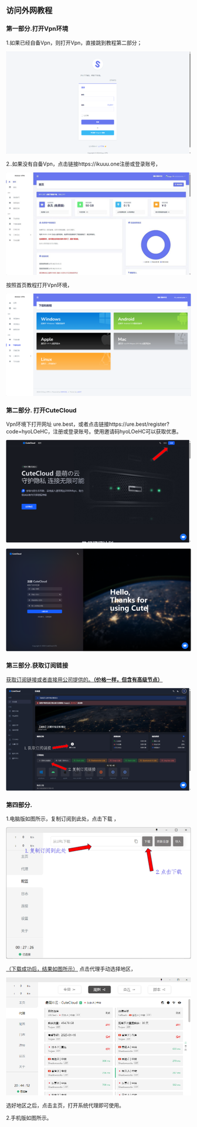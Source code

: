## 访问外网教程

### 第一部分.打开Vpn环境

1.如果已经自备Vpn，则打开Vpn，直接跳到教程第二部分；

![图片2.1.png](../src/image/t_image11.png)

2..如果没有自备Vpn，点击链接https://ikuuu.one注册或登录账号，

![图片2.2.png](../src/image/t_image12.png)

按照首页教程打开Vpn环境，

![图片2.3.png](../src/image/t_image13.png)

### 第二部分. 打开CuteCloud

Vpn环境下打开网址 ure.best，或者点击链接https://ure.best/register?code=hyoLOeHC，注册或登录账号。使用邀请码hyoLOeHC可以获取优惠。

![图片2.4.png](../src/image/t_image14.png)

![图片2.5.png](../src/image/t_image15.png)

### 第三部分.获取订阅链接

<u>获取订阅链接或者直接用公司提供的。**（价格一样，但含有高级节点）**</u>

![图片2.6.png](../src/image/t_image16.png)



### 第四部分.

1.电脑版如图所示，复制订阅到此处，点击下载 ，

![图片2.7.png](../src/image/t_image17.png)

<u>（下载成功后，结果如图所示）</u>
点击代理手动选择地区，

![图片2.8.png](../src/image/t_image18.png)

选好地区之后，点击主页，打开系统代理即可使用。

2.手机版如图所示。